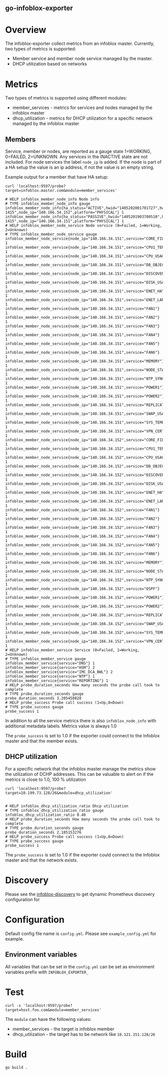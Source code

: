 go-infoblox-exporter
----------------------
# Overview
The infoblox-exporter collect metrics from an infoblox master.
Currently, two types of metrics is supported:
- Member service and member node service managed by the master.
- DHCP utilization based on networks

# Metrics
Two types of metrics is supported using different modules:
- member_services - metrics for services and nodes managed by the infoblox master
- dhcp_utilization - metrics for DHCP utilization for a specific network managed by the infoblox master

## Members 
Service, member or nodes, are reported as a gauge state 1=WORKING, 0=FAILED, 2=UNKNOWN. 
Any services in the INACTIVE state are not included. 
For node services the label `node_ip` is added. If the node is part of a HA setup the value is an
ip address, if not the value is an empty string.

Example output for a member that have HA setup:
```shell
curl 'localhost:9597/probe?target=infoblox.master.com&module=member_services'
```
```text
# HELP infoblox_member_node_info Node info
# TYPE infoblox_member_node_info gauge
infoblox_member_node_info{ha_status="ACTIVE",hwid="1405202001701727",hwtype="IB-1415",node_ip="140.166.34.152",platform="PHYSICAL"} 1
infoblox_member_node_info{ha_status="PASSIVE",hwid="1405201903700510",hwtype="IB-1415",node_ip="140.166.34.151",platform="PHYSICAL"} 1
# HELP infoblox_member_node_service Node service (0=Failed, 1=Working, 2=Unknown)
# TYPE infoblox_member_node_service gauge
infoblox_member_node_service{node_ip="140.166.34.151",service="CORE_FILES"} 1
infoblox_member_node_service{node_ip="140.166.34.151",service="CPU1_TEMP"} 1
infoblox_member_node_service{node_ip="140.166.34.151",service="CPU_USAGE"} 1
infoblox_member_node_service{node_ip="140.166.34.151",service="DB_OBJECT"} 1
infoblox_member_node_service{node_ip="140.166.34.151",service="DISCOVERY_CAPACITY"} 1
infoblox_member_node_service{node_ip="140.166.34.151",service="DISK_USAGE"} 1
infoblox_member_node_service{node_ip="140.166.34.151",service="ENET_HA"} 1
infoblox_member_node_service{node_ip="140.166.34.151",service="ENET_LAN"} 1
infoblox_member_node_service{node_ip="140.166.34.151",service="FAN1"} 1
infoblox_member_node_service{node_ip="140.166.34.151",service="FAN2"} 1
infoblox_member_node_service{node_ip="140.166.34.151",service="FAN3"} 1
infoblox_member_node_service{node_ip="140.166.34.151",service="FAN4"} 1
infoblox_member_node_service{node_ip="140.166.34.151",service="FAN5"} 1
infoblox_member_node_service{node_ip="140.166.34.151",service="FAN6"} 1
infoblox_member_node_service{node_ip="140.166.34.151",service="MEMORY"} 1
infoblox_member_node_service{node_ip="140.166.34.151",service="NODE_STATUS"} 1
infoblox_member_node_service{node_ip="140.166.34.151",service="NTP_SYNC"} 1
infoblox_member_node_service{node_ip="140.166.34.151",service="POWER1"} 1
infoblox_member_node_service{node_ip="140.166.34.151",service="POWER2"} 1
infoblox_member_node_service{node_ip="140.166.34.151",service="REPLICATION"} 1
infoblox_member_node_service{node_ip="140.166.34.151",service="SWAP_USAGE"} 1
infoblox_member_node_service{node_ip="140.166.34.151",service="SYS_TEMP"} 1
infoblox_member_node_service{node_ip="140.166.34.151",service="VPN_CERT"} 1
infoblox_member_node_service{node_ip="140.166.34.152",service="CORE_FILES"} 1
infoblox_member_node_service{node_ip="140.166.34.152",service="CPU1_TEMP"} 1
infoblox_member_node_service{node_ip="140.166.34.152",service="CPU_USAGE"} 1
infoblox_member_node_service{node_ip="140.166.34.152",service="DB_OBJECT"} 1
infoblox_member_node_service{node_ip="140.166.34.152",service="DISCOVERY_CAPACITY"} 1
infoblox_member_node_service{node_ip="140.166.34.152",service="DISK_USAGE"} 1
infoblox_member_node_service{node_ip="140.166.34.152",service="ENET_HA"} 1
infoblox_member_node_service{node_ip="140.166.34.152",service="ENET_LAN"} 1
infoblox_member_node_service{node_ip="140.166.34.152",service="FAN1"} 1
infoblox_member_node_service{node_ip="140.166.34.152",service="FAN2"} 1
infoblox_member_node_service{node_ip="140.166.34.152",service="FAN3"} 1
infoblox_member_node_service{node_ip="140.166.34.152",service="FAN4"} 1
infoblox_member_node_service{node_ip="140.166.34.152",service="FAN5"} 1
infoblox_member_node_service{node_ip="140.166.34.152",service="FAN6"} 1
infoblox_member_node_service{node_ip="140.166.34.152",service="MEMORY"} 1
infoblox_member_node_service{node_ip="140.166.34.152",service="NODE_STATUS"} 1
infoblox_member_node_service{node_ip="140.166.34.152",service="NTP_SYNC"} 1
infoblox_member_node_service{node_ip="140.166.34.152",service="OSPF"} 1
infoblox_member_node_service{node_ip="140.166.34.152",service="POWER1"} 1
infoblox_member_node_service{node_ip="140.166.34.152",service="POWER2"} 1
infoblox_member_node_service{node_ip="140.166.34.152",service="REPLICATION"} 1
infoblox_member_node_service{node_ip="140.166.34.152",service="SWAP_USAGE"} 1
infoblox_member_node_service{node_ip="140.166.34.152",service="SYS_TEMP"} 1
infoblox_member_node_service{node_ip="140.166.34.152",service="VPN_CERT"} 1
# HELP infoblox_member_service Service (0=Failed, 1=Working, 2=Unknown)
# TYPE infoblox_member_service gauge
infoblox_member_service{service="DNS"} 1
infoblox_member_service{service="HSM"} 2
infoblox_member_service{service="IMC_DCA_BWL"} 2
infoblox_member_service{service="NTP"} 1
infoblox_member_service{service="REPORTING"} 1
# HELP probe_duration_seconds How many seconds the probe call took to complete
# TYPE probe_duration_seconds gauge
probe_duration_seconds 3.205450828
# HELP probe_success Probe call success (1=Up,0=Down)
# TYPE probe_success gauge
probe_success 1

```
In addition to all the service metrics there is also `infoblox_node_info` with additional metadata 
labels. Metrics value is always 1.0

The `probe_success` is set to 1.0 if the exporter could connect to the Infoblox master and that the 
member exists.

## DHCP utilization
For a specific network that the infoblox master manage the metrics show the utilization of DCHP 
addresses. This can be valuable to alert on if the metrics is close to 1.0, 100 % utilization  

```shell
curl 'localhost:9597/probe?target=10.199.73.128/26&module=dhcp_utilization'
```
```text
 
# HELP infoblox_dhcp_utilization_ratio Dhcp utilization
# TYPE infoblox_dhcp_utilization_ratio gauge
infoblox_dhcp_utilization_ratio 0.48
# HELP probe_duration_seconds How many seconds the probe call took to complete
# TYPE probe_duration_seconds gauge
probe_duration_seconds 2.185153276
# HELP probe_success Probe call success (1=Up,0=Down)
# TYPE probe_success gauge
probe_success 1
```
The `probe_success` is set to 1.0 if the exporter could connect to the Infoblox master and that the
network exists.

# Discovery 
Please see the [infoblox-discovery](https://github.com/thenodon/infoblox_discovery)
to get dynamic Prometheus discovery configuration for   

# Configuration
Default config file name is `config.yml`. Please see `example_config.yml` for example.

## Environment variables
All variables that can be set in the `config.yml` can be set as environment variables prefix with `INFOBLOX_EXPORTER_`


# Test
```
curl -s 'localhost:9597/probe?target=host.foo.com&module=member_services' 
```

The `module` can have the following values:
- member_services - the target is infoblox member
- dhcp_utilization - the target has to be network like `10.121.151.128/26`

# Build

```shell
go build .
```